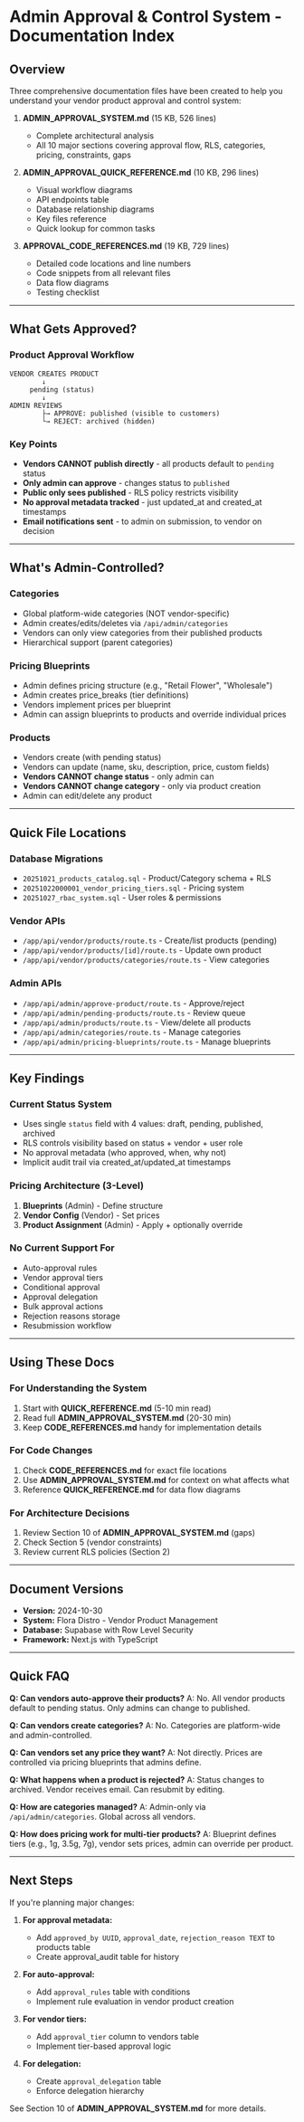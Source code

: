 # Admin Approval & Control System - Documentation Index

## Overview

Three comprehensive documentation files have been created to help you understand your vendor product approval and control system:

1. **ADMIN_APPROVAL_SYSTEM.md** (15 KB, 526 lines)
   - Complete architectural analysis
   - All 10 major sections covering approval flow, RLS, categories, pricing, constraints, gaps

2. **ADMIN_APPROVAL_QUICK_REFERENCE.md** (10 KB, 296 lines)
   - Visual workflow diagrams
   - API endpoints table
   - Database relationship diagrams
   - Key files reference
   - Quick lookup for common tasks

3. **APPROVAL_CODE_REFERENCES.md** (19 KB, 729 lines)
   - Detailed code locations and line numbers
   - Code snippets from all relevant files
   - Data flow diagrams
   - Testing checklist

---

## What Gets Approved?

### Product Approval Workflow

```
VENDOR CREATES PRODUCT
        ↓
     pending (status)
        ↓
ADMIN REVIEWS
        ├→ APPROVE: published (visible to customers)
        └→ REJECT: archived (hidden)
```

### Key Points

- **Vendors CANNOT publish directly** - all products default to `pending` status
- **Only admin can approve** - changes status to `published`
- **Public only sees published** - RLS policy restricts visibility
- **No approval metadata tracked** - just updated_at and created_at timestamps
- **Email notifications sent** - to admin on submission, to vendor on decision

---

## What's Admin-Controlled?

### Categories
- Global platform-wide categories (NOT vendor-specific)
- Admin creates/edits/deletes via `/api/admin/categories`
- Vendors can only view categories from their published products
- Hierarchical support (parent categories)

### Pricing Blueprints
- Admin defines pricing structure (e.g., "Retail Flower", "Wholesale")
- Admin creates price_breaks (tier definitions)
- Vendors implement prices per blueprint
- Admin can assign blueprints to products and override individual prices

### Products
- Vendors create (with pending status)
- Vendors can update (name, sku, description, price, custom fields)
- **Vendors CANNOT change status** - only admin can
- **Vendors CANNOT change category** - only via product creation
- Admin can edit/delete any product

---

## Quick File Locations

### Database Migrations
- `20251021_products_catalog.sql` - Product/Category schema + RLS
- `20251022000001_vendor_pricing_tiers.sql` - Pricing system
- `20251027_rbac_system.sql` - User roles & permissions

### Vendor APIs
- `/app/api/vendor/products/route.ts` - Create/list products (pending)
- `/app/api/vendor/products/[id]/route.ts` - Update own product
- `/app/api/vendor/products/categories/route.ts` - View categories

### Admin APIs
- `/app/api/admin/approve-product/route.ts` - Approve/reject
- `/app/api/admin/pending-products/route.ts` - Review queue
- `/app/api/admin/products/route.ts` - View/delete all products
- `/app/api/admin/categories/route.ts` - Manage categories
- `/app/api/admin/pricing-blueprints/route.ts` - Manage blueprints

---

## Key Findings

### Current Status System
- Uses single `status` field with 4 values: draft, pending, published, archived
- RLS controls visibility based on status + vendor + user role
- No approval metadata (who approved, when, why not)
- Implicit audit trail via created_at/updated_at timestamps

### Pricing Architecture (3-Level)
1. **Blueprints** (Admin) - Define structure
2. **Vendor Config** (Vendor) - Set prices
3. **Product Assignment** (Admin) - Apply + optionally override

### No Current Support For
- Auto-approval rules
- Vendor approval tiers
- Conditional approval
- Approval delegation
- Bulk approval actions
- Rejection reasons storage
- Resubmission workflow

---

## Using These Docs

### For Understanding the System
1. Start with **QUICK_REFERENCE.md** (5-10 min read)
2. Read full **ADMIN_APPROVAL_SYSTEM.md** (20-30 min)
3. Keep **CODE_REFERENCES.md** handy for implementation details

### For Code Changes
1. Check **CODE_REFERENCES.md** for exact file locations
2. Use **ADMIN_APPROVAL_SYSTEM.md** for context on what affects what
3. Reference **QUICK_REFERENCE.md** for data flow diagrams

### For Architecture Decisions
1. Review Section 10 of **ADMIN_APPROVAL_SYSTEM.md** (gaps)
2. Check Section 5 (vendor constraints)
3. Review current RLS policies (Section 2)

---

## Document Versions

- **Version:** 2024-10-30
- **System:** Flora Distro - Vendor Product Management
- **Database:** Supabase with Row Level Security
- **Framework:** Next.js with TypeScript

---

## Quick FAQ

**Q: Can vendors auto-approve their products?**
A: No. All vendor products default to pending status. Only admins can change to published.

**Q: Can vendors create categories?**
A: No. Categories are platform-wide and admin-controlled.

**Q: Can vendors set any price they want?**
A: Not directly. Prices are controlled via pricing blueprints that admins define.

**Q: What happens when a product is rejected?**
A: Status changes to archived. Vendor receives email. Can resubmit by editing.

**Q: How are categories managed?**
A: Admin-only via `/api/admin/categories`. Global across all vendors.

**Q: How does pricing work for multi-tier products?**
A: Blueprint defines tiers (e.g., 1g, 3.5g, 7g), vendor sets prices, admin can override per product.

---

## Next Steps

If you're planning major changes:

1. **For approval metadata:**
   - Add `approved_by UUID`, `approval_date`, `rejection_reason TEXT` to products table
   - Create approval_audit table for history

2. **For auto-approval:**
   - Add `approval_rules` table with conditions
   - Implement rule evaluation in vendor product creation

3. **For vendor tiers:**
   - Add `approval_tier` column to vendors table
   - Implement tier-based approval logic

4. **For delegation:**
   - Create `approval_delegation` table
   - Enforce delegation hierarchy

See Section 10 of **ADMIN_APPROVAL_SYSTEM.md** for more details.

